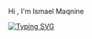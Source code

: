 Hi , I'm Ismael Maqnine

[![Typing SVG](https://readme-typing-svg.demolab.com/?lines=Developer+in+learning+process;Cross+platform+application+developer)](https://git.io/typing-svg)
  
<!--
**IsCa3215/IsCa3215** is a ✨ _special_ ✨ repository because its `README.md` (this file) appears on your GitHub profile.

Here are some ideas to get you started:

- 🔭 I’m currently working on ...
- 🌱 I’m currently learning ...
- 👯 I’m looking to collaborate on ...
- 🤔 I’m looking for help with ...
- 💬 Ask me about ...
- 📫 How to reach me: ...
- 😄 Pronouns: ...
- ⚡ Fun fact: ...
-->

